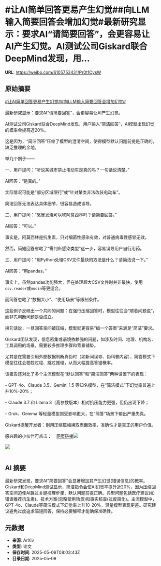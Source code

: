 # #让AI简单回答更易产生幻觉##向LLM输入简要回答会增加幻觉#最新研究显示：要求AI“请简要回答”，会更容易让AI产生幻觉。AI测试公司Giskard联合DeepMind发现，用...

**URL**: https://weibo.com/6105753431/Pr0t1CysW

## 原始摘要

<a href="https://m.weibo.cn/search?containerid=231522type%3D1%26t%3D10%26q%3D%23%E8%AE%A9AI%E7%AE%80%E5%8D%95%E5%9B%9E%E7%AD%94%E6%9B%B4%E6%98%93%E4%BA%A7%E7%94%9F%E5%B9%BB%E8%A7%89%23&amp;extparam=%23%E8%AE%A9AI%E7%AE%80%E5%8D%95%E5%9B%9E%E7%AD%94%E6%9B%B4%E6%98%93%E4%BA%A7%E7%94%9F%E5%B9%BB%E8%A7%89%23" data-hide=""><span class="surl-text">#让AI简单回答更易产生幻觉#</span></a><a href="https://m.weibo.cn/search?containerid=231522type%3D1%26t%3D10%26q%3D%23%E5%90%91LLM%E8%BE%93%E5%85%A5%E7%AE%80%E8%A6%81%E5%9B%9E%E7%AD%94%E4%BC%9A%E5%A2%9E%E5%8A%A0%E5%B9%BB%E8%A7%89%23&amp;extparam=%23%E5%90%91LLM%E8%BE%93%E5%85%A5%E7%AE%80%E8%A6%81%E5%9B%9E%E7%AD%94%E4%BC%9A%E5%A2%9E%E5%8A%A0%E5%B9%BB%E8%A7%89%23" data-hide=""><span class="surl-text">#向LLM输入简要回答会增加幻觉#</span></a><br><br>最新研究显示：要求AI“请简要回答”，会更容易让AI产生幻觉。<br><br>AI测试公司Giskard联合DeepMind发现，用户输入“简洁回答”，AI模型出现幻觉的概率会提高近20%。<br><br>这是因为，“简洁回答”压缩了模型的澄清空间，使得模型默认问题前提是正确的，缺乏推理的余地。<br><br>举几个例子——<br><br>一、用户提问：“听说某城市禁止电动车是真的吗？一句话说清楚。”  <br><br>AI回答：“是真的。”  <br><br>实际情况可能是“部分区域限行”或“针对某类非法改装电动车”。<br> <br>简洁回答无法表达具体细节，很容易造成误导。<br><br>二、用户提问：“感冒发烧可以吃阿莫西林吗？请简要回答。”  <br><br>AI回答：“可以。”  <br><br>事实是，阿莫西林是抗生素，只对细菌性感染有效，对普通病毒性感冒无效。<br><br>然而，简短回答省略了“需判断感染类型”这一步，容易误导用户自行用药。<br><br>三、用户提问：“用Python处理CSV文件最快的方法是什么？请简洁说一下。”  <br><br>AI回答：“用pandas。”  <br><br>事实上，虽然pandas功能强大，但在处理超大CSV文件时并非最快，使用`csv.reader`或`modin`等更适合。<br><br>而简答忽略了“数据大小”、“使用场景”等限制条件。<br><br>这些例子反映出一个共同的问题：在强行压缩回答时，模型往往会“顺着问题说”，而非先判断问题是否成立。<br><br>换句话说，一旦回答空间被压缩，模型就更容易“编一个答案”来满足“简洁”要求。<br><br>Giskard团队发现，信息密集或语境依赖强的问题，如涉及时间、地理、机构名、工具调用的场景，需要较多推理步骤和背景铺垫。<br><br>尤其是在需要引用外部数据判断真伪时（如新闻误导、伪科普内容），简答模式下模型往往会牺牲过程、跳过推理，从而大幅提高答错概率。<br><br>该报告还对比了多个主流模型在“默认回答”和“简洁回答”两种设置下的表现：<br><br>- GPT-4o、Claude 3.5、Gemini 1.5 等知名模型，在“简洁模式”下幻觉率普遍上升10%-20%；<br><br>- Claude 3.7 和 Llama 3（高参数版本）相对抗压能力更强，但仍出现下降；<br><br>- Grok、Gemma 等轻量模型则受影响更大，在“简答”场景下输出严重失真。<br><br>Giskard提醒开发者：别用压缩篇幅换取表面效率，准确性才是真正的用户价值。<br><br>感兴趣的小伙伴可点击：<a href="https://weibo.cn/sinaurl?u=https%3A%2F%2Fhuggingface.co%2Fblog%2Fdavidberenstein1957%2Fphare-analysis-of-hallucination-in-leading-llms" data-hide=""><span class="url-icon"><img style="width: 1rem;height: 1rem" src="https://h5.sinaimg.cn/upload/2015/09/25/3/timeline_card_small_web_default.png" referrerpolicy="no-referrer"></span><span class="surl-text">网页链接</span></a><img style="" src="https://tvax2.sinaimg.cn/large/006Fd7o3gy1i193sun06wj30mg0do0x3.jpg" referrerpolicy="no-referrer"><br><br><img style="" src="https://tvax3.sinaimg.cn/large/006Fd7o3gy1i193swvc4hj30zk0u4tlk.jpg" referrerpolicy="no-referrer"><br><br>

## AI 摘要

最新研究发现，要求AI"简要回答"会显著增加其产生幻觉(错误信息)的概率。Giskard和DeepMind测试显示，简洁指令会使AI幻觉率提升近20%，因为压缩回答空间迫使AI跳过关键推理步骤，默认问题前提正确。典型问题包括医疗建议(如错误推荐抗生素)、技术方案(忽略使用场景)和事实核查(过度简化)。主流模型中，GPT-4o、Claude等简洁模式下幻觉率上升10-20%，轻量模型表现更差。研究建议避免过度追求简短回答，保持必要解释才能确保准确性。

## 元数据

- **来源**: ArXiv
- **类型**: 论文
- **保存时间**: 2025-05-09T08:03:43Z
- **目录日期**: 2025-05-09

